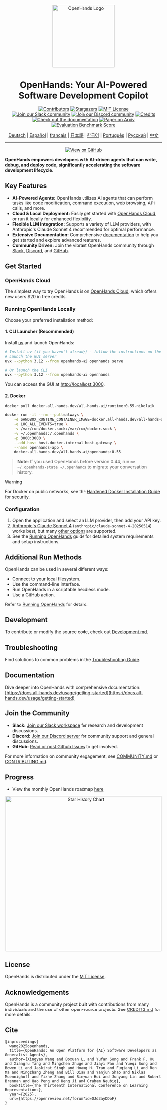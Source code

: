 <div align="center">
  <img src="./docs/static/img/logo.png" alt="OpenHands Logo" width="200">
  <h1>OpenHands: Your AI-Powered Software Development Copilot</h1>
</div>

<div align="center">
  <a href="https://github.com/All-Hands-AI/OpenHands/graphs/contributors"><img src="https://img.shields.io/github/contributors/All-Hands-AI/OpenHands?style=for-the-badge&color=blue" alt="Contributors"></a>
  <a href="https://github.com/All-Hands-AI/OpenHands/stargazers"><img src="https://img.shields.io/github/stars/All-Hands-AI/OpenHands?style=for-the-badge&color=blue" alt="Stargazers"></a>
  <a href="https://github.com/All-Hands-AI/OpenHands/blob/main/LICENSE"><img src="https://img.shields.io/github/license/All-Hands-AI/OpenHands?style=for-the-badge&color=blue" alt="MIT License"></a>
  <br/>
  <a href="https://join.slack.com/t/openhands-ai/shared_invite/zt-3847of6xi-xuYJIPa6YIPg4ElbDWbtSA"><img src="https://img.shields.io/badge/Slack-Join%20Us-red?logo=slack&logoColor=white&style=for-the-badge" alt="Join our Slack community"></a>
  <a href="https://discord.gg/ESHStjSjD4"><img src="https://img.shields.io/badge/Discord-Join%20Us-purple?logo=discord&logoColor=white&style=for-the-badge" alt="Join our Discord community"></a>
  <a href="https://github.com/All-Hands-AI/OpenHands/blob/main/CREDITS.md"><img src="https://img.shields.io/badge/Project-Credits-blue?style=for-the-badge&color=FFE165&logo=github&logoColor=white" alt="Credits"></a>
  <br/>
  <a href="https://docs.all-hands.dev/usage/getting-started"><img src="https://img.shields.io/badge/Documentation-000?logo=googledocs&logoColor=FFE165&style=for-the-badge" alt="Check out the documentation"></a>
  <a href="https://arxiv.org/abs/2407.16741"><img src="https://img.shields.io/badge/Paper%20on%20Arxiv-000?logoColor=FFE165&logo=arxiv&style=for-the-badge" alt="Paper on Arxiv"></a>
  <a href="https://docs.google.com/spreadsheets/d/1wOUdFCMyY6Nt0AIqF705KN4JKOWgeI4wUGUP60krXXs/edit?gid=0#gid=0"><img src="https://img.shields.io/badge/Benchmark%20score-000?logoColor=FFE165&logo=huggingface&style=for-the-badge" alt="Evaluation Benchmark Score"></a>

  <!-- Keep these links. Translations will automatically update with the README. -->
  <a href="https://www.readme-i18n.com/All-Hands-AI/OpenHands?lang=de">Deutsch</a> |
  <a href="https://www.readme-i18n.com/All-Hands-AI/OpenHands?lang=es">Español</a> |
  <a href="https://www.readme-i18n.com/All-Hands-AI/OpenHands?lang=fr">français</a> |
  <a href="https://www.readme-i18n.com/All-Hands-AI/OpenHands?lang=ja">日本語</a> |
  <a href="https://www.readme-i18n.com/All-Hands-AI/OpenHands?lang=ko">한국어</a> |
  <a href="https://www.readme-i18n.com/All-Hands-AI/OpenHands?lang=pt">Português</a> |
  <a href="https://www.readme-i18n.com/All-Hands-AI/OpenHands?lang=ru">Русский</a> |
  <a href="https://www.readme-i18n.com/All-Hands-AI/OpenHands?lang=zh">中文</a>

  <hr>
</div>

<p align="center">
    <a href="https://github.com/All-Hands-AI/OpenHands">
        <img src="https://img.shields.io/badge/View%20on%20GitHub-OpenHands-blue?style=for-the-badge&logo=github" alt="View on GitHub">
    </a>
</p>

**OpenHands empowers developers with AI-driven agents that can write, debug, and deploy code, significantly accelerating the software development lifecycle.**

## Key Features

*   **AI-Powered Agents:** OpenHands utilizes AI agents that can perform tasks like code modification, command execution, web browsing, API calls, and more.
*   **Cloud & Local Deployment:** Easily get started with [OpenHands Cloud](https://app.all-hands.dev), or run it locally for enhanced flexibility.
*   **Flexible LLM Integration:** Supports a variety of LLM providers, with Anthropic's Claude Sonnet 4 recommended for optimal performance.
*   **Extensive Documentation:** Comprehensive [documentation](https://docs.all-hands.dev/usage/getting-started) to help you get started and explore advanced features.
*   **Community Driven:**  Join the vibrant OpenHands community through [Slack](https://join.slack.com/t/openhands-ai/shared_invite/zt-3847of6xi-xuYJIPa6YIPg4ElbDWbtSA), [Discord](https://discord.gg/ESHStjSjD4), and [GitHub](https://github.com/All-Hands-AI/OpenHands/issues).

## Get Started

### OpenHands Cloud

The simplest way to try OpenHands is on [OpenHands Cloud](https://app.all-hands.dev), which offers new users $20 in free credits.

### Running OpenHands Locally

Choose your preferred installation method:

#### 1.  CLI Launcher (Recommended)

Install [uv](https://docs.astral.sh/uv/) and launch OpenHands:

```bash
# Install uv (if you haven't already) - follow the instructions on the [uv installation guide](https://docs.astral.sh/uv/getting-started/installation/)
# Launch the GUI server
uvx --python 3.12 --from openhands-ai openhands serve

# Or launch the CLI
uvx --python 3.12 --from openhands-ai openhands
```

You can access the GUI at [http://localhost:3000](http://localhost:3000).

#### 2. Docker

```bash
docker pull docker.all-hands.dev/all-hands-ai/runtime:0.55-nikolaik

docker run -it --rm --pull=always \
    -e SANDBOX_RUNTIME_CONTAINER_IMAGE=docker.all-hands.dev/all-hands-ai/runtime:0.55-nikolaik \
    -e LOG_ALL_EVENTS=true \
    -v /var/run/docker.sock:/var/run/docker.sock \
    -v ~/.openhands:/.openhands \
    -p 3000:3000 \
    --add-host host.docker.internal:host-gateway \
    --name openhands-app \
    docker.all-hands.dev/all-hands-ai/openhands:0.55
```

> **Note**: If you used OpenHands before version 0.44, run `mv ~/.openhands-state ~/.openhands` to migrate your conversation history.

> [!WARNING]
> For Docker on public networks, see the [Hardened Docker Installation Guide](https://docs.all-hands.dev/usage/runtimes/docker#hardened-docker-installation) for security.

### Configuration

1.  Open the application and select an LLM provider, then add your API key.
2.  [Anthropic's Claude Sonnet 4](https://www.anthropic.com/api) (`anthropic/claude-sonnet-4-20250514`) works best, but many [other options](https://docs.all-hands.dev/usage/llms) are supported.
3.  See the [Running OpenHands](https://docs.all-hands.dev/usage/installation) guide for detailed system requirements and setup instructions.

## Additional Run Methods

OpenHands can be used in several different ways:

*   Connect to your local filesystem.
*   Use the command-line interface.
*   Run OpenHands in a scriptable headless mode.
*   Use a GitHub action.

Refer to [Running OpenHands](https://docs.all-hands.dev/usage/installation) for details.

## Development

To contribute or modify the source code, check out [Development.md](https://github.com/All-Hands-AI/OpenHands/blob/main/Development.md).

## Troubleshooting

Find solutions to common problems in the [Troubleshooting Guide](https://docs.all-hands.dev/usage/troubleshooting).

## Documentation

Dive deeper into OpenHands with comprehensive documentation: [https://docs.all-hands.dev/usage/getting-started](https://docs.all-hands.dev/usage/getting-started)

## Join the Community

*   **Slack:** [Join our Slack workspace](https://join.slack.com/t/openhands-ai/shared_invite/zt-3847of6xi-xuYJIPa6YIPg4ElbDWbtSA) for research and development discussions.
*   **Discord:** [Join our Discord server](https://discord.gg/ESHStjSjD4) for community support and general discussions.
*   **GitHub:** [Read or post Github Issues](https://github.com/All-Hands-AI/OpenHands/issues) to get involved.

For more information on community engagement, see [COMMUNITY.md](./COMMUNITY.md) or [CONTRIBUTING.md](./CONTRIBUTING.md).

## Progress

*   View the monthly OpenHands roadmap [here](https://github.com/orgs/All-Hands-AI/projects/1)

<p align="center">
  <a href="https://star-history.com/#All-Hands-AI/OpenHands&Date">
    <img src="https://api.star-history.com/svg?repos=All-Hands-AI/OpenHands&type=Date" width="500" alt="Star History Chart">
  </a>
</p>

## License

OpenHands is distributed under the [MIT License](./LICENSE).

## Acknowledgements

OpenHands is a community project built with contributions from many individuals and the use of other open-source projects. See [CREDITS.md](./CREDITS.md) for more details.

## Cite

```
@inproceedings{
  wang2025openhands,
  title={OpenHands: An Open Platform for {AI} Software Developers as Generalist Agents},
  author={Xingyao Wang and Boxuan Li and Yufan Song and Frank F. Xu and Xiangru Tang and Mingchen Zhuge and Jiayi Pan and Yueqi Song and Bowen Li and Jaskirat Singh and Hoang H. Tran and Fuqiang Li and Ren Ma and Mingzhang Zheng and Bill Qian and Yanjun Shao and Niklas Muennighoff and Yizhe Zhang and Binyuan Hui and Junyang Lin and Robert Brennan and Hao Peng and Heng Ji and Graham Neubig},
  booktitle={The Thirteenth International Conference on Learning Representations},
  year={2025},
  url={https://openreview.net/forum?id=OJd3ayDDoF}
}
```